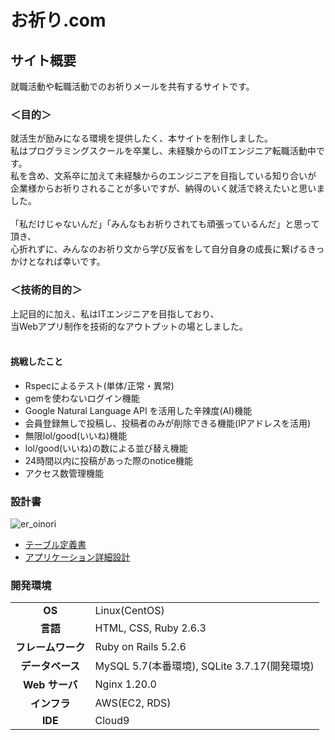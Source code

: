 # お祈り.com

## サイト概要

就職活動や転職活動でのお祈りメールを共有するサイトです。<br>


### ＜目的＞

就活生が励みになる環境を提供したく、本サイトを制作しました。<br>
私はプログラミングスクールを卒業し、未経験からのITエンジニア転職活動中です。<br>
私を含め、文系卒に加えて未経験からのエンジニアを目指している知り合いが<br>
企業様からお祈りされることが多いですが、納得のいく就活で終えたいと思いました。<br>
<br>
「私だけじゃないんだ」「みんなもお祈りされても頑張っているんだ」と思って頂き、<br>
心折れずに、みんなのお祈り文から学び反省をして自分自身の成長に繋げるきっかけとなれば幸いです。<br>

### ＜技術的目的＞

上記目的に加え、私はITエンジニアを目指しており、<br>
当Webアプリ制作を技術的なアウトプットの場としました。<br>
<br>

#### 挑戦したこと
- Rspecによるテスト(単体/正常・異常)
- gemを使わないログイン機能
- Google Natural Language API を活用した辛辣度(AI)機能
- 会員登録無しで投稿し、投稿者のみが削除できる機能(IPアドレスを活用)
- 無限lol/good(いいね)機能
- lol/good(いいね)の数による並び替え機能
- 24時間以内に投稿があった際のnotice機能
- アクセス数管理機能

### 設計書
![er_oinori](https://user-images.githubusercontent.com/92353507/161043722-2123dc80-3396-441d-bf28-a5127807b750.PNG)
- [テーブル定義書](https://docs.google.com/spreadsheets/d/1DMuRtC2PukbXW2W_3gKG85c0emMfW7MoTK6T70ZWwQY/edit?usp=sharing)
- [アプリケーション詳細設計](https://docs.google.com/spreadsheets/d/1ZkJgliSXROmLoB-JKmI2I0Qp8RcFxx2WYflJvdzIj6w/edit?usp=sharing)

### 開発環境

|                    |                                              |
| :----------------: | :------------------------------------------- |
|       **OS**       | Linux(CentOS)                                |
|      **言語**      | HTML, CSS, Ruby 2.6.3            |
| **フレームワーク** | Ruby on Rails 5.2.6                          |
|  **データベース**  | MySQL 5.7(本番環境), SQLite 3.7.17(開発環境) |
|   **Web サーバ**   | Nginx 1.20.0                                 |
|    **インフラ**    | AWS(EC2, RDS)                                |
|      **IDE**       | Cloud9                                       |